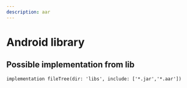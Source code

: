 ```yaml
---
description: aar
---
```


# Android library

## Possible implementation from lib

```
implementation fileTree(dir: 'libs', include: ['*.jar','*.aar'])
```

